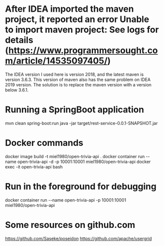 
# After IDEA imported the maven project, it reported an error Unable to import maven project: See logs for details (https://www.programmersought.com/article/14535097405/)
The IDEA version I used here is version 2018, and the latest maven is version 3.6.3. 
This version of maven also has the same problem on IDEA 2019 version. 
The solution is to replace the maven version with a version below 3.6.1.

# Running a SpringBoot application
mvn clean spring-boot:run
java -jar target/rest-service-0.0.1-SNAPSHOT.jar

# Docker commands
docker image build -t miel1980/open-trivia-api .
docker container run --name open-trivia-api -d -p 10001:10001 miel1980/open-trivia-api
docker exec -it open-trivia-api bash

# Run in the foreground for debugging
docker container run --name open-trivia-api -p 10001:10001 miel1980/open-trivia-api

# Some resources on github.com
https://github.com/Saseke/poseidon
https://github.com/apache/usergrid